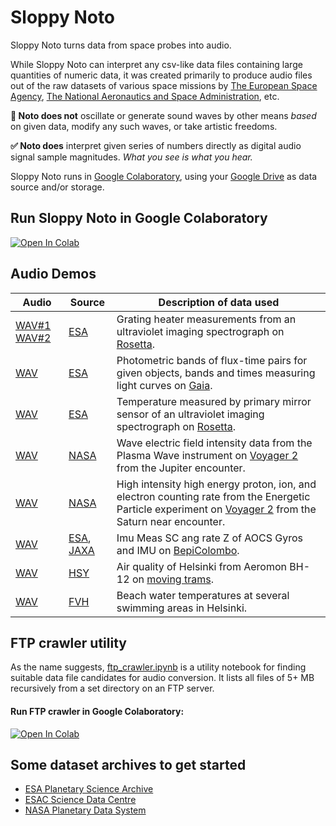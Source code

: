 # Sloppy Noto

Sloppy Noto turns data from space probes into audio.

While Sloppy Noto can interpret any csv-like data files containing large quantities of numeric data, it was created primarily to produce audio files out of the raw datasets of various space missions by [The European Space Agency](https://www.esa.int/), [The National Aeronautics and Space Administration](https://nasa.gov), etc.

**🚫 Noto does not** oscillate or generate sound waves by other means _based_ on given data, modify any such waves, or take artistic freedoms.

**✅ Noto does** interpret given series of numbers directly as digital audio signal sample magnitudes. _What you see is what you hear._

Sloppy Noto runs in [Google Colaboratory](https://colab.research.google.com), using your [Google Drive](https://drive.google.com/drive/my-drive) as data source and/or storage.

## Run Sloppy Noto in Google Colaboratory
[![Open In Colab](https://colab.research.google.com/assets/colab-badge.svg)](https://colab.research.google.com/github/olaviinha/SloppyNoto/blob/master/sloppyNoto.ipynb)

## Audio Demos

Audio | Source | Description of data used | 
------------ | ------------ | ------------- |
[WAV#1](https://storage.googleapis.com/olaviinha/github/sloppy-noto/noto_xtiito_swvgej.wav) [WAV#2](https://storage.googleapis.com/olaviinha/github/sloppy-noto/noto_fhurcb_yodazp.wav)| [ESA](https://esa.int) | Grating heater measurements from an ultraviolet imaging spectrograph on [Rosetta](https://en.wikipedia.org/wiki/Rosetta_(spacecraft)). |
[WAV](https://storage.googleapis.com/olaviinha/github/sloppy-noto/noto_twflfr_bkezue.wav)  | [ESA](https://esa.int) | Photometric bands of flux-time pairs for given objects, bands and times measuring light curves on [Gaia](https://en.wikipedia.org/wiki/Gaia_(spacecraft)). |
[WAV](https://storage.googleapis.com/olaviinha/github/sloppy-noto/noto_xtiito_yuvkmt.wav)| [ESA](https://esa.int) | Temperature measured by primary mirror sensor of an ultraviolet imaging spectrograph on [Rosetta](https://en.wikipedia.org/wiki/Rosetta_(spacecraft)). |
[WAV](https://storage.googleapis.com/olaviinha/github/sloppy-noto/noto_zzdwul_dixcmw.wav) | [NASA](https://nasa.gov) | Wave electric field intensity data from the Plasma Wave instrument on [Voyager 2](https://en.wikipedia.org/wiki/Voyager_2) from the Jupiter encounter. |
[WAV](https://storage.googleapis.com/olaviinha/github/sloppy-noto/noto_hoqvxl_llofij.wav) | [NASA](https://nasa.gov) | High intensity high energy proton, ion, and electron counting rate from the Energetic Particle experiment on [Voyager 2](https://en.wikipedia.org/wiki/Voyager_2) from the Saturn near encounter. |
[WAV](https://storage.googleapis.com/olaviinha/github/sloppy-noto/noto_bdwqbh_smuwaa.wav)| [ESA](https://esa.int), [JAXA](https://global.jaxa.jp) | Imu Meas SC ang rate Z of AOCS Gyros and IMU on [BepiColombo](https://en.wikipedia.org/wiki/BepiColombo). |
[WAV](https://storage.googleapis.com/olaviinha/github/sloppy-noto/noto_lijild_fyvgno.wav)| [HSY](https://hsy.fi) | Air quality of Helsinki from Aeromon BH-12 on [moving trams](https://en.wikipedia.org/wiki/Helsinki_tram_network). |
[WAV](https://storage.googleapis.com/olaviinha/github/sloppy-noto/noto_wclazy_febwrp.wav)| [FVH](https://forumvirium.fi/) | Beach water temperatures at several swimming areas in Helsinki. |




## FTP crawler utility
As the name suggests, [ftp_crawler.ipynb](https://colab.research.google.com/github/olaviinha/SloppyNoto/blob/master/ftp_crawler.ipynb) is a utility notebook for finding suitable data file candidates for audio conversion. It lists all files of 5+ MB recursively from a set directory on an FTP server.

#### Run FTP crawler in Google Colaboratory: 
[![Open In Colab](https://colab.research.google.com/assets/colab-badge.svg)](https://colab.research.google.com/github/olaviinha/SloppyNoto/blob/master/ftp_crawler.ipynb)

## Some dataset archives to get started
- [ESA Planetary Science Archive](https://archives.esac.esa.int/psa/#!Table%20View)
- [ESAC Science Data Centre](https://www.cosmos.esa.int/web/esdc)
- [NASA Planetary Data System](https://pds.nasa.gov/)
